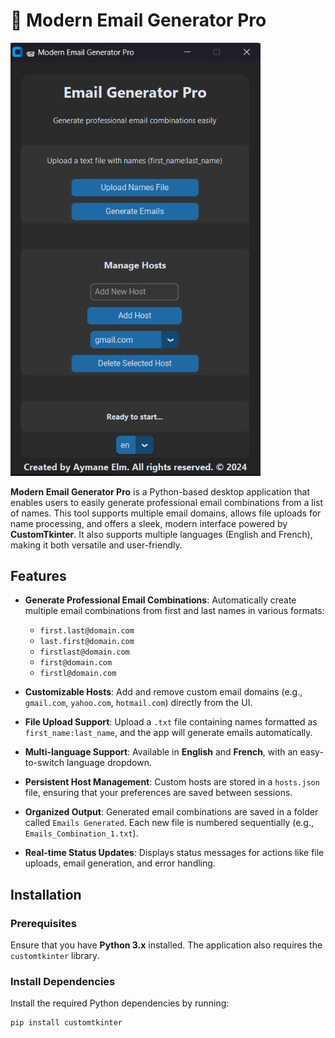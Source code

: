 # 📨 Modern Email Generator Pro

<img src="img.png" alt="Modern Email Generator Pro" width="400" />

**Modern Email Generator Pro** is a Python-based desktop application that enables users to easily generate professional email combinations from a list of names. This tool supports multiple email domains, allows file uploads for name processing, and offers a sleek, modern interface powered by **CustomTkinter**. It also supports multiple languages (English and French), making it both versatile and user-friendly.

## Features

- **Generate Professional Email Combinations**: Automatically create multiple email combinations from first and last names in various formats:
  - `first.last@domain.com`
  - `last.first@domain.com`
  - `firstlast@domain.com`
  - `first@domain.com`
  - `firstl@domain.com`

- **Customizable Hosts**: Add and remove custom email domains (e.g., `gmail.com`, `yahoo.com`, `hotmail.com`) directly from the UI.

- **File Upload Support**: Upload a `.txt` file containing names formatted as `first_name:last_name`, and the app will generate emails automatically.

- **Multi-language Support**: Available in **English** and **French**, with an easy-to-switch language dropdown.

- **Persistent Host Management**: Custom hosts are stored in a `hosts.json` file, ensuring that your preferences are saved between sessions.

- **Organized Output**: Generated email combinations are saved in a folder called `Emails Generated`. Each new file is numbered sequentially (e.g., `Emails_Combination_1.txt`).

- **Real-time Status Updates**: Displays status messages for actions like file uploads, email generation, and error handling.

## Installation

### Prerequisites

Ensure that you have **Python 3.x** installed. The application also requires the `customtkinter` library.

### Install Dependencies

Install the required Python dependencies by running:

```bash
pip install customtkinter
